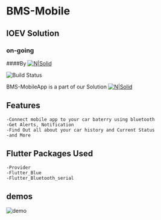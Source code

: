 # BMS-Mobile
## IOEV Solution 
### on-going
####By
[![N|Solid](https://resume.mukamal.ninja/images/logo.png)](https://resume.mukamal.ninja/)

![Build Status](https://travis-ci.org/joemccann/dillinger.svg?branch=master)

BMS-MobileApp is a part of our Solution [![N|Solid](https://github.com/yousefabdelbadea/BMS/blob/MobileApp/assets/images/logo.png)](https://github.com/yousefabdelbadea/BMS/tree/master) 
## Features
    -Connect mobile app to your car baterry using bluetooth
    -Get Alerts, Notification
    -Find Out all about your car history and Current Status
    -and More

## Flutter Packages Used
    -Provider
    -Flutter_Blue
    -Flutter_Bluetooth_serial


## demos
![demo](https://github.com/yousefabdelbadea/BMS/blob/MobileApp/demos/Screen_Recording_20210401-202950.gif)
